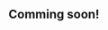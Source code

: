 ## Comming soon!


<!-- # Step 2: Infrastructure Setup & SGX Environment

## Overview

In this step, you'll prepare the foundational infrastructure for your Hosted MPC deployment. This includes setting up SGX-enabled servers, configuring Docker environments, and preparing the security framework required for co-signer operations.

**🎯 Objectives:**
- Set up SGX-enabled infrastructure
- Configure Docker and container environments
- Prepare network security and certificates
- Validate SGX functionality

---

## 🖥️ Hardware Requirements

### SGX-Capable Servers

Your Hosted MPC deployment requires Intel SGX (Software Guard Extensions) capable hardware:

#### **Cloud Options (Recommended for Testing)**
```bash
# Azure DCsv3 Series (SGX-enabled)
Standard_DC2s_v3   # 2 vCPUs, 8 GB RAM, SGX EPC: 168 MB
Standard_DC4s_v3   # 4 vCPUs, 16 GB RAM, SGX EPC: 168 MB  
Standard_DC8s_v3   # 8 vCPUs, 32 GB RAM, SGX EPC: 168 MB

# AWS (SGX support via Nitro Enclaves - different implementation)
# Note: Fireblocks Hosted MPC specifically requires Intel SGX
```

#### **On-Premises Options**
- **Intel Xeon E-2100/E-2200 series** with SGX support
- **Intel Xeon Scalable processors** (Ice Lake or newer)
- **Desktop/Workstation**: Intel Core processors with SGX (for development)

### System Specifications

| Component | Minimum | Recommended | Production |
|-----------|---------|-------------|------------|
| **CPU** | 2 cores SGX-enabled | 4 cores | 8+ cores |
| **RAM** | 16 GB | 32 GB | 64+ GB |
| **Storage** | 128 GB SSD | 256 GB NVMe | 1+ TB NVMe |
| **Network** | 1 Gbps | 10 Gbps | 10+ Gbps |
| **SGX EPC** | 64 MB | 128 MB | 256+ MB |

---

## 🐧 Operating System Setup

### Ubuntu 20.04 LTS Installation

```bash
# Update system packages
sudo apt update && sudo apt upgrade -y

# Install essential tools
sudo apt install -y \
    curl \
    wget \
    git \
    vim \
    htop \
    net-tools \
    openssl \
    build-essential \
    linux-headers-$(uname -r)

# Install Docker
curl -fsSL https://download.docker.com/linux/ubuntu/gpg | sudo gpg --dearmor -o /usr/share/keyrings/docker-archive-keyring.gpg

echo "deb [arch=$(dpkg --print-architecture) signed-by=/usr/share/keyrings/docker-archive-keyring.gpg] https://download.docker.com/linux/ubuntu $(lsb_release -cs) stable" | sudo tee /etc/apt/sources.list.d/docker.list > /dev/null

sudo apt update
sudo apt install -y docker-ce docker-ce-cli containerd.io docker-compose-plugin

# Add user to docker group
sudo usermod -aG docker $USER
newgrp docker

# Verify Docker installation
docker --version
docker compose version
```

---

## 🔒 Intel SGX Setup

### Install SGX Drivers and Platform Software

```bash
# Download Intel SGX repository signing key
wget -qO - https://download.01.org/intel-sgx/sgx_repo/ubuntu/intel-sgx-deb.key | sudo apt-key add -

# Add Intel SGX repository
echo 'deb [arch=amd64] https://download.01.org/intel-sgx/sgx_repo/ubuntu focal main' | sudo tee /etc/apt/sources.list.d/intel-sgx.list

# Update package list
sudo apt update

# Install SGX drivers and platform software
sudo apt install -y \
    sgx-aesm-service \
    libsgx-aesm-launch-plugin \
    libsgx-aesm-epid-plugin \
    libsgx-aesm-quote-ex-plugin \
    libsgx-aesm-ecdsa-plugin \
    libsgx-dcap-ql \
    libsgx-dcap-default-qpl

# Install SGX SDK (for development)
sudo apt install -y \
    libsgx-enclave-common-dev \
    libsgx-dcap-ql-dev \
    libsgx-dcap-default-qpl-dev
```

### Verify SGX Installation

```bash
# Check if SGX devices are available
ls -la /dev/sgx*

# Expected output:
# crw-rw-rw- 1 root sgx     10, 125 date time /dev/sgx/enclave
# crw-rw-rw- 1 root sgx     10, 126 date time /dev/sgx/provision

# Check SGX capabilities
sudo /opt/intel/sgxsdk/bin/x64/sgx_cap

# Start SGX services
sudo systemctl enable aesmd
sudo systemctl start aesmd
sudo systemctl status aesmd
```

### SGX Docker Integration

Create a Docker configuration to expose SGX devices:

```bash
# Create SGX device access script
sudo tee /usr/local/bin/sgx-docker-setup.sh << 'EOF'
#!/bin/bash

# Ensure SGX devices have proper permissions
sudo chmod 666 /dev/sgx/enclave
sudo chmod 666 /dev/sgx/provision

# Add SGX group if it doesn't exist
sudo groupadd -f sgx

# Add docker user to SGX group
sudo usermod -aG sgx docker

echo "SGX devices configured for Docker access"
EOF

sudo chmod +x /usr/local/bin/sgx-docker-setup.sh
sudo /usr/local/bin/sgx-docker-setup.sh
```

---

## 🐳 Docker Environment Configuration

### Create Hosted MPC Directory Structure

```bash
# Create main directory structure
mkdir -p ~/hosted-mpc/{guard1,guard2,primary,shared}
cd ~/hosted-mpc

# Create subdirectories for each co-signer
for cosigner in guard1 guard2 primary; do
    mkdir -p $cosigner/{certs,db,log,backup,config}
    # Set proper ownership (UID 2000 as required by Fireblocks)
    sudo chown -R 2000:2000 $cosigner
done

# Create shared configuration
mkdir -p shared/{scripts,certificates,configs}
```

### Co-Signer Directory Structure

```
hosted-mpc/
├── guard1/                 # Guard Co-Signer #1
│   ├── certs/             # Certificates from Fireblocks
│   ├── db/                # Sealed keyshare database
│   ├── log/               # Application logs
│   ├── backup/            # Key dump location (DRS)
│   └── config/            # Operational configs
├── guard2/                # Guard Co-Signer #2
│   └── ... (same structure)
├── primary/               # Primary Co-Signer
│   └── ... (same structure)
└── shared/
    ├── scripts/           # Setup and management scripts
    ├── certificates/      # CSR and certificate management
    └── configs/           # Shared configuration files
```

### Docker Compose Base Configuration

```yaml
# docker-compose.yml
version: '3.8'

services:
  guard-cosigner-1:
    image: ${FIREBLOCKS_GUARD_IMAGE}
    container_name: guard-cosigner-1
    restart: unless-stopped
    user: "2000:2000"
    devices:
      - "/dev/sgx/enclave:/dev/sgx/enclave"
      - "/dev/sgx/provision:/dev/sgx/provision"
    volumes:
      - "./guard1/certs:/certs:ro"
      - "./guard1/db:/db"
      - "./guard1/log:/log"
      - "./guard1/backup:/backup"
      - "./guard1/config:/config:ro"
    environment:
      - COSIGNER_TYPE=guard
      - COSIGNER_ID=guard-1
      - LOG_LEVEL=${LOG_LEVEL:-info}
    networks:
      - cosigner-network
    ports:
      - "51971:51971"  # Co-signer communication port

  guard-cosigner-2:
    image: ${FIREBLOCKS_GUARD_IMAGE}
    container_name: guard-cosigner-2
    restart: unless-stopped
    user: "2000:2000"
    devices:
      - "/dev/sgx/enclave:/dev/sgx/enclave"
      - "/dev/sgx/provision:/dev/sgx/provision"
    volumes:
      - "./guard2/certs:/certs:ro"
      - "./guard2/db:/db"
      - "./guard2/log:/log"
      - "./guard2/backup:/backup"
      - "./guard2/config:/config:ro"
    environment:
      - COSIGNER_TYPE=guard
      - COSIGNER_ID=guard-2
      - LOG_LEVEL=${LOG_LEVEL:-info}
    networks:
      - cosigner-network
    ports:
      - "51972:51971"

  primary-cosigner:
    image: ${FIREBLOCKS_PRIMARY_IMAGE}
    container_name: primary-cosigner
    restart: unless-stopped
    user: "2000:2000"
    devices:
      - "/dev/sgx/enclave:/dev/sgx/enclave"
      - "/dev/sgx/provision:/dev/sgx/provision"
    volumes:
      - "./primary/certs:/certs:ro"
      - "./primary/db:/db"
      - "./primary/log:/log"
      - "./primary/backup:/backup"
      - "./primary/config:/config:ro"
    environment:
      - COSIGNER_TYPE=primary
      - COSIGNER_ID=primary-1
      - LOG_LEVEL=${LOG_LEVEL:-info}
    networks:
      - cosigner-network
    ports:
      - "51973:51971"

networks:
  cosigner-network:
    driver: bridge
    ipam:
      config:
        - subnet: 172.20.0.0/16
```

### Environment Configuration

```bash
# .env file
cat > .env << 'EOF'
# Fireblocks Docker Images (provided by Fireblocks)
FIREBLOCKS_GUARD_IMAGE=fireblocks/guard-cosigner:latest
FIREBLOCKS_PRIMARY_IMAGE=fireblocks/primary-cosigner:latest

# Logging
LOG_LEVEL=debug

# Network Configuration
COSIGNER_NETWORK_SUBNET=172.20.0.0/16

# Fireblocks API Configuration
FIREBLOCKS_API_BASE=https://api.fireblocks.io
FIREBLOCKS_RA_SERVER=https://eu-guard-ra-server.fireblocks.io

# HSM Configuration (optional)
HSM_ENABLED=false
HSM_LIBRARY_PATH=/opt/hsm/lib/libpkcs11.so
HSM_SLOT_ID=0
EOF
```

---

## 🌐 Network Configuration

### Firewall Rules

```bash
# Configure UFW firewall
sudo ufw enable

# Allow SSH (adjust port as needed)
sudo ufw allow 22/tcp

# Allow Docker subnet
sudo ufw allow from 172.20.0.0/16

# Allow co-signer communication ports
sudo ufw allow 51971:51973/tcp

# Allow outbound HTTPS (for Fireblocks API)
sudo ufw allow out 443/tcp

# Check firewall status
sudo ufw status numbered
```

### Required Outbound URLs

Create a verification script to check connectivity:

```bash
# shared/scripts/check-connectivity.sh
#!/bin/bash

echo "🌐 Checking connectivity to Fireblocks endpoints..."

ENDPOINTS=(
    "eu-aggregator-preproc.fireblocks.io"
    "eu-aggregator.fireblocks.io"
    "eu-guard-ra-server.fireblocks.io"
    "pccs.fireblocks.io"
    "eu-mobile-api-fireblocks.io" 
    "eu-signurl.fireblocks.io"
    "fireblocks-eu-prod-fr-customers.s3.amazonaws.com"
    "fireblocks-eu-prod-fr-certificates.s3.amazonaws.com"
)

for endpoint in "${ENDPOINTS[@]}"; do
    if curl -s --connect-timeout 5 "https://$endpoint" > /dev/null 2>&1; then
        echo "✅ $endpoint - Reachable"
    else
        echo "❌ $endpoint - Not reachable"
    fi
done

echo "🏁 Connectivity check complete"
```

```bash
chmod +x shared/scripts/check-connectivity.sh
./shared/scripts/check-connectivity.sh
```

---

## 🔐 Certificate Management Setup

### Generate CSR (Certificate Signing Request)

```bash
# shared/scripts/generate-csr.sh
#!/bin/bash

COSIGNER_NAME=$1
if [ -z "$COSIGNER_NAME" ]; then
    echo "Usage: $0 <cosigner-name>"
    echo "Example: $0 guard-1"
    exit 1
fi

CSR_DIR="shared/certificates/$COSIGNER_NAME"
mkdir -p "$CSR_DIR"

echo "🔐 Generating CSR for $COSIGNER_NAME..."

# Generate private key
openssl genrsa -out "$CSR_DIR/private.key" 4096

# Generate CSR
openssl req -new -key "$CSR_DIR/private.key" -out "$CSR_DIR/request.csr" \
    -subj "/C=US/ST=CA/L=San Francisco/O=YourCompany/OU=Hosted-MPC/CN=$COSIGNER_NAME.your-domain.com"

echo "✅ CSR generated for $COSIGNER_NAME"
echo "📄 Private key: $CSR_DIR/private.key" 
echo "📄 CSR file: $CSR_DIR/request.csr"
echo ""
echo "📧 Send the CSR file to Fireblocks to receive:"
echo "   - ra_cert.pem"
echo "   - ra_cert.key.pem"
```

### Certificate Installation Script

```bash
# shared/scripts/install-certificates.sh
#!/bin/bash

COSIGNER_NAME=$1
CERT_DIR=$2

if [ -z "$COSIGNER_NAME" ] || [ -z "$CERT_DIR" ]; then
    echo "Usage: $0 <cosigner-name> <fireblocks-cert-directory>"
    echo "Example: $0 guard-1 /path/to/fireblocks/certs"
    exit 1
fi

echo "📜 Installing certificates for $COSIGNER_NAME..."

# Copy Fireblocks-issued certificates
cp "$CERT_DIR/ra_cert.pem" "$COSIGNER_NAME/certs/"
cp "$CERT_DIR/ra_cert.key.pem" "$COSIGNER_NAME/certs/"

# Set proper ownership
sudo chown -R 2000:2000 "$COSIGNER_NAME/certs/"
sudo chmod 600 "$COSIGNER_NAME/certs/"*.pem

echo "✅ Certificates installed for $COSIGNER_NAME"
```

---

## 🧪 Environment Validation

### SGX Validation Test

```bash
# shared/scripts/validate-sgx.sh
#!/bin/bash

echo "🔍 Validating SGX environment..."

# Check SGX devices
if [ ! -c "/dev/sgx/enclave" ] || [ ! -c "/dev/sgx/provision" ]; then
    echo "❌ SGX devices not found"
    echo "Expected: /dev/sgx/enclave and /dev/sgx/provision"
    exit 1
fi

echo "✅ SGX devices found"

# Check SGX service
if ! systemctl is-active --quiet aesmd; then
    echo "❌ SGX AESM service not running"
    echo "Run: sudo systemctl start aesmd"
    exit 1
fi

echo "✅ SGX AESM service running"

# Test SGX capabilities (if sgx_cap tool is available)
if command -v sgx_cap &> /dev/null; then
    echo "📊 SGX Capabilities:"
    sgx_cap
else
    echo "ℹ️ SGX capability tool not available (install SGX SDK for detailed info)"
fi

# Check Docker SGX access
if docker run --rm \
    --device=/dev/sgx/enclave \
    --device=/dev/sgx/provision \
    ubuntu:20.04 ls -la /dev/sgx/ 2>/dev/null | grep -q enclave; then
    echo "✅ Docker can access SGX devices"
else
    echo "❌ Docker cannot access SGX devices"
    echo "Run: sudo /usr/local/bin/sgx-docker-setup.sh"
    exit 1
fi

echo "🎉 SGX environment validation complete!"
```

### Full System Check

```bash
# shared/scripts/system-check.sh
#!/bin/bash

echo "🔧 Running complete system validation..."

# Check OS version
if ! grep -q "Ubuntu 20.04" /etc/os-release; then
    echo "⚠️ Warning: OS is not Ubuntu 20.04 LTS"
fi

# Check Docker
if ! docker --version > /dev/null 2>&1; then
    echo "❌ Docker not installed or not accessible"
    exit 1
fi
echo "✅ Docker installed"

# Check Docker Compose
if ! docker compose version > /dev/null 2>&1; then
    echo "❌ Docker Compose not available"
    exit 1
fi
echo "✅ Docker Compose available"

# Check connectivity
echo "🌐 Testing connectivity..."
./shared/scripts/check-connectivity.sh

# Check SGX
echo "🔒 Testing SGX..."
./shared/scripts/validate-sgx.sh

# Check directory structure
for dir in guard1 guard2 primary; do
    for subdir in certs db log backup config; do
        if [ ! -d "$dir/$subdir" ]; then
            echo "❌ Missing directory: $dir/$subdir"
            exit 1
        fi
    done
done
echo "✅ Directory structure valid"

# Check permissions
for dir in guard1 guard2 primary; do
    if [ "$(stat -c %u:%g $dir)" != "2000:2000" ]; then
        echo "❌ Incorrect ownership for $dir (should be 2000:2000)"
        exit 1
    fi
done
echo "✅ Directory permissions correct"

echo "🎉 System check complete! Ready for co-signer deployment."
```

---

## 📋 Pre-Deployment Checklist

Before proceeding to Step 3, ensure:

- [ ] **Hardware**: SGX-capable servers provisioned
- [ ] **OS**: Ubuntu 20.04 LTS installed and updated
- [ ] **SGX**: Drivers installed and AESM service running
- [ ] **Docker**: Installed with SGX device access configured
- [ ] **Networking**: Firewall configured, outbound connectivity verified
- [ ] **Directories**: Proper structure created with correct permissions
- [ ] **Scripts**: All validation scripts executable and passing
- [ ] **CSRs**: Generated for all co-signers (ready to send to Fireblocks)

### Quick Verification

```bash
# Run this command to verify everything is ready
cd ~/hosted-mpc
chmod +x shared/scripts/*.sh
./shared/scripts/system-check.sh
```

---

## 🔄 Next Steps

Excellent! Your infrastructure foundation is now ready. In Step 3, we'll:

- Deploy Guard Co-Signers with Fireblocks certificates
- Configure SGX enclaves and remote attestation
- Set up co-signer communication channels
- Initialize the MPC key generation process

**Coming up in Step 3:**
- Certificate installation and validation
- Guard Co-Signer container deployment
- SGX enclave initialization and attestation
- MPC -->
